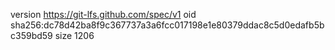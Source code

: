 version https://git-lfs.github.com/spec/v1
oid sha256:dc78d42ba8f9c367737a3a6fcc017198e1e80379ddac8c5d0edafb5bc359bd59
size 1206

